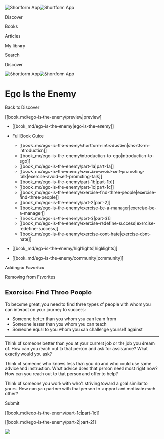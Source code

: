 ![Shortform App](/img/logo.36a2399e.svg)![Shortform App](/img/logo-dark.70c1b072.svg)

Discover

Books

Articles

My library

Search

Discover

![Shortform App](/img/logo.36a2399e.svg)![Shortform App](/img/logo-dark.70c1b072.svg)

# Ego Is the Enemy

Back to Discover

[[book_md/ego-is-the-enemy/preview|preview]]

  * [[book_md/ego-is-the-enemy|ego-is-the-enemy]]
  * Full Book Guide

    * [[book_md/ego-is-the-enemy/shortform-introduction|shortform-introduction]]
    * [[book_md/ego-is-the-enemy/introduction-to-ego|introduction-to-ego]]
    * [[book_md/ego-is-the-enemy/part-1a|part-1a]]
    * [[book_md/ego-is-the-enemy/exercise-avoid-self-promoting-talk|exercise-avoid-self-promoting-talk]]
    * [[book_md/ego-is-the-enemy/part-1b|part-1b]]
    * [[book_md/ego-is-the-enemy/part-1c|part-1c]]
    * [[book_md/ego-is-the-enemy/exercise-find-three-people|exercise-find-three-people]]
    * [[book_md/ego-is-the-enemy/part-2|part-2]]
    * [[book_md/ego-is-the-enemy/exercise-be-a-manager|exercise-be-a-manager]]
    * [[book_md/ego-is-the-enemy/part-3|part-3]]
    * [[book_md/ego-is-the-enemy/exercise-redefine-success|exercise-redefine-success]]
    * [[book_md/ego-is-the-enemy/exercise-dont-hate|exercise-dont-hate]]
  * [[book_md/ego-is-the-enemy/highlights|highlights]]
  * [[book_md/ego-is-the-enemy/community|community]]



Adding to Favorites 

Removing from Favorites 

## Exercise: Find Three People

To become great, you need to find three types of people with whom you can interact on your journey to success:

  * Someone better than you whom you can learn from
  * Someone lesser than you whom you can teach
  * Someone equal to you whom you can challenge yourself against



* * *

Think of someone better than you at your current job or the job you dream of. How can you reach out to that person and ask for assistance? What exactly would you ask?

Think of someone who knows less than you do and who could use some advice and instruction. What advice does that person need most right now? How can you reach out to that person and offer to help?

Think of someone you work with who’s striving toward a goal similar to yours. How can you partner with that person to support and motivate each other?

Submit 

[[book_md/ego-is-the-enemy/part-1c|part-1c]]

[[book_md/ego-is-the-enemy/part-2|part-2]]

![](https://bat.bing.com/action/0?ti=56018282&Ver=2&mid=90b87f7a-c08f-4059-a141-fad0b9f48257&sid=49fff5b0636c11eeb9c611038afc8668&vid=4a005010636c11ee80c703d4c4a7acd5&vids=0&msclkid=N&pi=0&lg=en-US&sw=800&sh=600&sc=24&nwd=1&tl=Shortform%20%7C%20Book&p=https%3A%2F%2Fwww.shortform.com%2Fapp%2Fbook%2Fego-is-the-enemy%2Fexercise-find-three-people&r=&lt=331&evt=pageLoad&sv=1&rn=599885)
